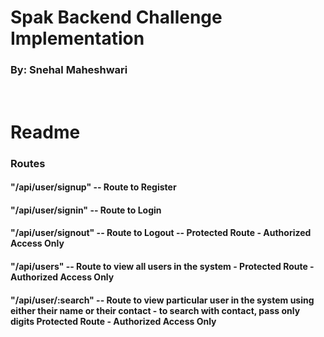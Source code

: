 <h1>Spak Backend Challenge Implementation</h1>
<h3>By: Snehal Maheshwari</h3>
<br />
<h1>Readme</h1>
<h3>Routes</h3>
<h4>"/api/user/signup" -- Route to Register</h4>
<h4>"/api/user/signin" -- Route to Login</h4>
<h4>"/api/user/signout" -- Route to Logout -- Protected Route - Authorized Access Only</h4>
<h4>
	"/api/users" -- Route to view all users in the system - Protected Route - Authorized Access Only
</h4>
<h4>
	"/api/user/:search" -- Route to view particular user in the system using either their name or
	their contact - to search with contact, pass only digits Protected Route - Authorized Access Only
</h4>
